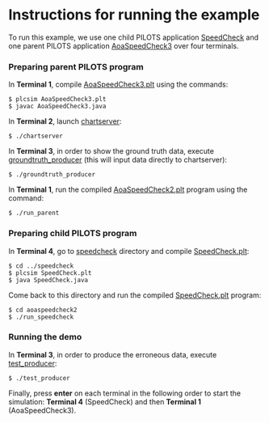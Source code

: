 # Instructions for running the example

To run this example, we use one child PILOTS application [SpeedCheck](../speedcheck) and one parent
PILOTS application [AoaSpeedCheck3](./AoaSpeedCheck3.plt) over four terminals.

### Preparing parent PILOTS program

In **Terminal 1**, compile [AoaSpeedCheck3.plt](./AoaSpeedCheck3.plt) using the commands:
```
$ plcsim AoaSpeedCheck3.plt
$ javac AoaSpeedCheck3.java
```

In **Terminal 2**, launch [chartserver](./chartserver):
```
$ ./chartserver
```

In **Terminal 3**, in order to show the ground truth data, execute [groundtruth_producer](./groundtruth_producer) (this will input data directly to chartserver):
```
$ ./groundtruth_producer
```

In **Terminal 1**, run the compiled [AoaSpeedCheck2.plt](./AoaSpeedCheck2.plt) program using the command:
```
$ ./run_parent
```

### Preparing child PILOTS program

In **Terminal 4**, go to [speedcheck](../speedcheck) directory and compile [SpeedCheck.plt](../speedcheck/SpeedCheck.plt):
```
$ cd ../speedcheck
$ plcsim SpeedCheck.plt
$ java SpeedCheck.java
```
Come back to this directory and run the compiled [SpeedCheck.plt](../speedcheck/SpeedCheck.plt) program:
```
$ cd aoaspeedcheck2
$ ./run_speedcheck
```

### Running the demo
In **Terminal 3**, in order to produce the erroneous data, execute [test_producer](./test_producer):
```
$ ./test_producer
```

Finally, press **enter** on each terminal in the following order to start the simulation: **Terminal 4** (SpeedCheck) and then **Terminal 1** (AoaSpeedCheck3).

